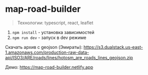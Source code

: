 # map-road-builder

> Технологии: typescript, react, leaflet

1. ```npm install``` - установка зависимостей
2. ```npm run dev``` - запуск в dev режиме

Скачать архив с geojson (Эмираты): https://s3.dualstack.us-east-1.amazonaws.com/production-raw-data-api/ISO3/ARE/roads/lines/hotosm_are_roads_lines_geojson.zip

Демо: https://map-road-builder.netlify.app
